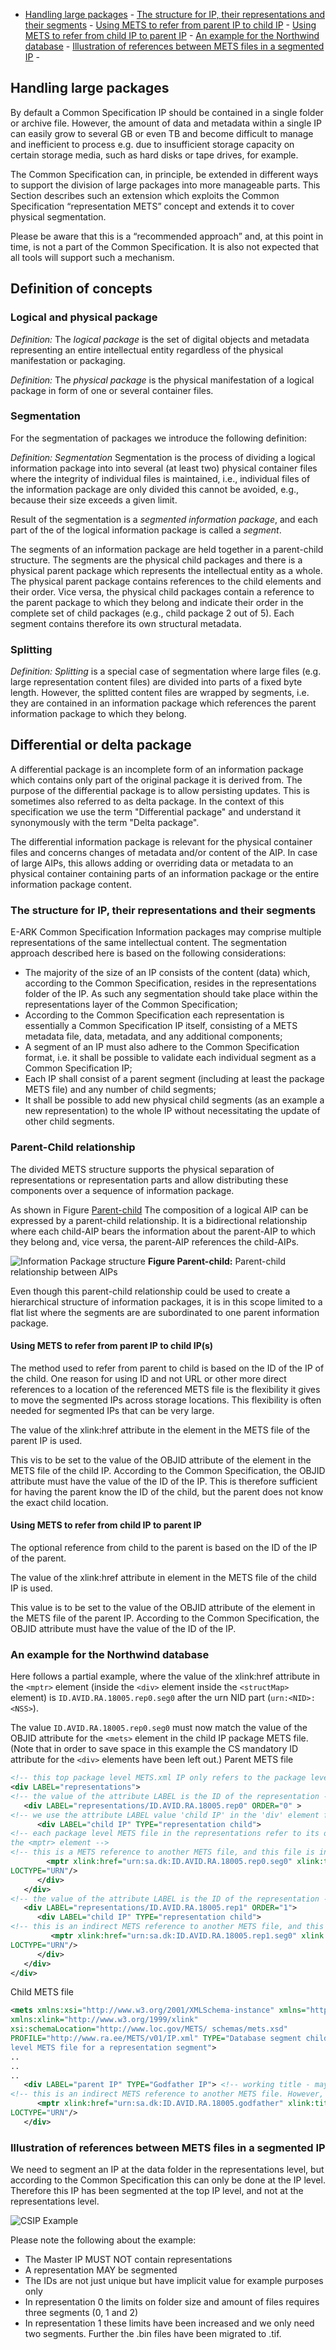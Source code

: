 - [Handling large packages](#handling-large-packages)
	    - [The structure for IP, their representations and their segments](#the-structure-for-ip-their-representations-and-their-segments)
	    - [Using METS to refer from parent IP to child IP](#using-mets-to-refer-from-parent-ip-to-child-ips)
	    - [Using METS to refer from child IP to parent IP](#using-mets-to-refer-from-child-ip-to-parent-ip)
	    - [An example for the Northwind database](#an-example-for-the-northwind-database)
	    - [Illustration of references between METS files in a segmented IP](#illustration-of-references-between-mets-files-in-a-segmented-ip)
	  -
## Handling large packages
By default a Common Specification IP should be contained in a single folder or archive file. However, the amount of data and metadata within a single IP can easily grow to several GB or even TB and become difficult to manage and inefficient to process e.g. due to insufficient storage capacity on certain storage media, such as hard disks or tape drives, for example.

The Common Specification can, in principle, be extended in different ways to support the division of large packages into more manageable parts. This Section describes such an extension which exploits the Common Specification “representation METS” concept and extends it to cover physical segmentation.

Please be aware that this is a “recommended approach” and, at this point in time, is not a part of the Common Specification. It is also not expected that all tools will support such a mechanism.

## Definition of concepts

### Logical and physical package

*Definition:* The *logical package* is the set of digital objects and metadata representing an entire intellectual entity regardless of the physical manifestation
or packaging.

*Definition:* The *physical package* is the physical manifestation of a logical package in form of one or several container files.

### Segmentation

For the segmentation of packages we introduce the following definition:

*Definition:* *Segmentation* Segmentation is the process of dividing a logical information package into into several (at least two) physical container files where the integrity of individual files is maintained, i.e., individual files of the information package are only divided this cannot be avoided, e.g., because their size exceeds a given limit. 

Result of the segmentation is a *segmented information package*, and each part of the of the logical information package is called a *segment*. 

The segments of an information package are held together in a parent-child structure. The segments are the physical child packages and there is a physical parent package which represents the intellectual entity as a whole. The physical parent package contains references to the child elements and their order. Vice versa, the physical child packages contain a reference to the parent package to which they belong and indicate their order in the complete set of child packages (e.g., child package 2 out of 5). Each segment contains therefore its own structural metadata.

### Splitting

*Definition:* *Splitting* is a special case of segmentation where large files (e.g. large representation content files) are divided into parts of a fixed byte length. However, the splitted content files are wrapped by segments, i.e. they are contained in an information package which references the parent information package to which they belong.

## Differential or delta package

A differential package is an incomplete form of an information package which contains only part of the original package it is derived from. The purpose of the differential package is to allow persisting updates. This is sometimes also referred to as delta package. In the context of this specification we use the term "Differential package" and understand it synonymously with the term "Delta package".

The differential information package is relevant for the physical container files and concerns changes of metadata and/or content of the AIP. In case of large AIPs, this allows adding or overriding data or metadata to an physical container containing parts of an information package or the entire information package content.

### The structure for IP, their representations and their segments
E-ARK Common Specification Information packages may comprise multiple representations of the same intellectual content. The segmentation approach described here is based on the following considerations:

- The majority of the size of an IP consists of the content (data) which, according to the Common Specification, resides in the representations folder of the IP. As such any segmentation should take place within the representations layer of the Common Specification;
- According to the Common Specification each representation is essentially a Common Specification IP itself, consisting of a METS metadata file, data, metadata, and any additional components;
- A segment of an IP must also adhere to the Common Specification format, i.e. it shall be possible to validate each individual segment as a Common Specification IP;
- Each IP shall consist of a parent segment (including at least the package METS file) and any number of child segments;
- It shall be possible to add new physical child segments (as an example a new representation) to the whole IP without necessitating the update of other child segments.

### Parent-Child relationship

The divided METS structure supports the physical separation of representations or representation parts and allow distributing these components over a sequence of information package.

As shown in Figure [Parent-child](#fig-parent-child) The composition of a logical AIP can be expressed by a parent-child relationship. It is a bidirectional relationship where each child-AIP bears the information about the parent-AIP to which they belong and, vice versa, the parent-AIP references the child-AIPs.

<a name="fig-parent-child"></a>
![Information Package structure](figs/visio/fig_parent_child.svg "Parent-child relationship between information package.")
**Figure Parent-child:**
Parent-child relationship between AIPs

Even though this parent-child relationship could be used to create a hierarchical structure of information packages, it is in this scope limited to a flat list where the segments are are subordinated to one parent information package.

#### Using METS to refer from parent IP to child IP(s)
The method used to refer from parent to child is based on the ID of the IP of the child. One reason for using ID and not URL or other more direct references to a location of the referenced METS file is the flexibility it gives to move the segmented IPs across storage locations. This flexibility is often needed for segmented IPs that can be very large.

The value of the xlink:href attribute in the <mptr> element in the METS file of the parent IP is used.

This vis to be set to the value of the OBJID attribute of the <mets> element in the METS file of the child IP. According to the Common Specification, the OBJID attribute must have the value of the ID of the IP. This is therefore sufficient for having the parent know the ID of the child, but the parent does not know the exact child location.

#### Using METS to refer from child IP to parent IP
The optional reference from child to the parent is based on the ID of the IP of the parent.

The value of the xlink:href attribute in <mptr> element in the METS file of the child IP is used.

This value is to be set to the value of the OBJID attribute of the <mets> element in the METS file of the parent IP. According to the Common Specification, the OBJID attribute must have the value of the ID of the
IP.

### An example for the Northwind database
Here follows a partial example, where the value of the xlink:href attribute in the `<mptr>` element (inside the `<div>` element inside the `<structMap>` element) is `ID.AVID.RA.18005.rep0.seg0` after the urn NID part (`urn:<NID>:<NSS>`).

The value `ID.AVID.RA.18005.rep0.seg0` must now match the value of the OBJID attribute for the `<mets>` element in the child IP package METS file.
(Note that in order to save space in this example the CS mandatory ID attribute for the `<div>` elements have been left out.)
Parent METS file

```xml
<!-- this top package level METS.xml IP only refers to the package level METS files in the representations using the <mptr> element -->
<div LABEL="representations">
<!-- the value of the attribute LABEL is the ID of the representation -->
   <div LABEL="representations/ID.AVID.RA.18005.rep0" ORDER="0" >
<!-- we use the attribute LABEL value 'child IP' in the 'div' element for representations in accordance with the AIP spec.3.3.1.9 -->
      <div LABEL="child IP" TYPE="representation child">
<!-- each package level METS file in the representations refer to its own METS files in the segments and in the representations folder using
the <mptr> element -->
<!-- this is a METS reference to another METS file, and this file is in another segment -->
        <mptr xlink:href="urn:sa.dk:ID.AVID.RA.18005.rep0.seg0" xlink:title="package level METS file for representation 0" xlink:type="simple"
LOCTYPE="URN"/>
      </div>
   </div>
<!-- the value of the attribute LABEL is the ID of the representation -->
   <div LABEL="representations/ID.AVID.RA.18005.rep1" ORDER="1">
      <div LABEL="child IP" TYPE="representation child">
<!-- this is an indirect METS reference to another METS file, and this file is in another segment -->
         <mptr xlink:href="urn:sa.dk:ID.AVID.RA.18005.rep1.seg0" xlink:title="package level METS file for representation 1" xlink:type="simple"
LOCTYPE="URN"/>
      </div>
   </div>
</div>
```

Child METS file

```xml
<mets xmlns:xsi="http://www.w3.org/2001/XMLSchema-instance" xmlns="http://www.loc.gov/METS/"
xmlns:xlink="http://www.w3.org/1999/xlink"
xsi:schemaLocation="http://www.loc.gov/METS/ schemas/mets.xsd"
PROFILE="http://www.ra.ee/METS/v01/IP.xml" TYPE="Database segment child" OBJID="ID.AVID.RA.18005.rep0.seg0" LABEL="package
level METS file for a representation segment">
..
..
..
   <div LABEL="parent IP" TYPE="Godfather IP"> <!-- working title - maybe master IP is more appropriate -->
<!-- this is an indirect METS reference to another METS file. However, the referenced file is in another segment -->
      <mptr xlink:href="urn:sa.dk:ID.AVID.RA.18005.godfather" xlink:title="package level METS file for godfather IP" xlink:type="simple"
LOCTYPE="URN"/>
   </div>
```

### Illustration of references between METS files in a segmented IP
We need to segment an IP at the data folder in the representations level, but according to the Common Specification this can only be done at the IP level. Therefore this IP has been segmented at the top IP level, and not at the representations level.

![CSIP Example](figs/mets_file_ref.svg "Illustration of references between files.")

Please note the following about the example:

- The Master IP MUST NOT contain representations
- A representation MAY be segmented
- The IDs are not just unique but have implicit value for example purposes only
- In representation 0 the limits on folder size and amount of files requires three segments (0, 1 and 2)
- In representation 1 these limits have been increased and we only need two segments. Further the .bin files have been migrated to .tif.
